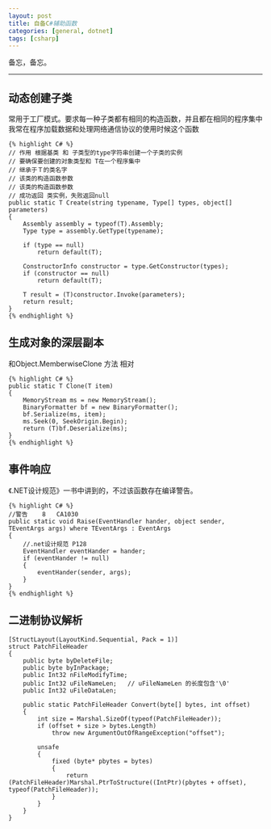 ```yaml
---
layout: post
title: 自备C#辅助函数
categories: [general, dotnet]
tags: [csharp]
---
```


备忘，备忘。

----------

## 动态创建子类 ##

常用于工厂模式。要求每一种子类都有相同的构造函数，并且都在相同的程序集中
我常在程序加载数据和处理网络通信协议的使用时候这个函数

    {% highlight C# %}
    // 作用 根据基类 和 子类型的type字符串创建一个子类的实例        
    // 要确保要创建的对象类型和 T在一个程序集中       
    // 继承于Ｔ的类名字
    // 该类的构造函数参数       
    // 该类的构造函数参数       
    // 成功返回 类实例，失败返回null
    public static T Create(string typename, Type[] types, object[] parameters)
    {
        Assembly assembly = typeof(T).Assembly;
        Type type = assembly.GetType(typename);
    
        if (type == null)
            return default(T);
    
        ConstructorInfo constructor = type.GetConstructor(types);
        if (constructor == null)
            return default(T);
    
        T result = (T)constructor.Invoke(parameters);
        return result;
    }
    {% endhighlight %}

## 生成对象的深层副本 ##
和Object.MemberwiseClone 方法 相对

    {% highlight C# %}
    public static T Clone(T item)       
    {
        MemoryStream ms = new MemoryStream();            
        BinaryFormatter bf = new BinaryFormatter();
        bf.Serialize(ms, item);
        ms.Seek(0, SeekOrigin.Begin);
        return (T)bf.Deserialize(ms);
    }
    {% endhighlight %}

## 事件响应 ##
《.NET设计规范》一书中讲到的，不过该函数存在编译警告。

    {% highlight C# %}
    //警告    8   CA1030
    public static void Raise(EventHandler hander, object sender, TEventArgs args) where TEventArgs : EventArgs
    {
        //.net设计规范 P128
        EventHandler eventHander = hander;
        if (eventHander != null)
        {
            eventHander(sender, args);
        }
    }
    {% endhighlight %}

## 二进制协议解析 ##
    [StructLayout(LayoutKind.Sequential, Pack = 1)]
    struct PatchFileHeader
    {
        public byte byDeleteFile;
        public byte byInPackage;
        public Int32 nFileModifyTime;
        public Int32 uFileNameLen;   // uFileNameLen 的长度包含'\0'
        public Int32 uFileDataLen;

        public static PatchFileHeader Convert(byte[] bytes, int offset)
        {
            int size = Marshal.SizeOf(typeof(PatchFileHeader));
            if (offset + size > bytes.Length)
                throw new ArgumentOutOfRangeException("offset");

            unsafe
            {
                fixed (byte* pbytes = bytes)
                {
                    return (PatchFileHeader)Marshal.PtrToStructure((IntPtr)(pbytes + offset), typeof(PatchFileHeader));
                }
            }
        }
    }